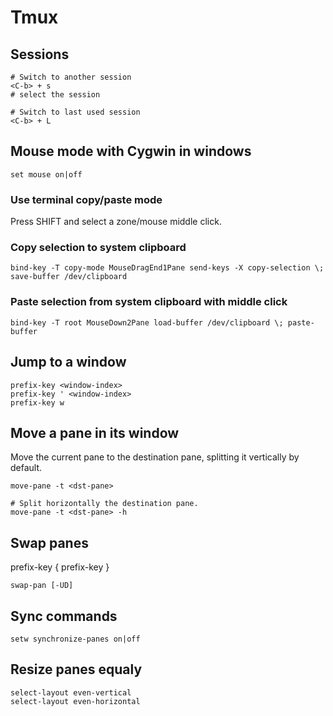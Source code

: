 # Tmux

## Sessions

```
# Switch to another session
<C-b> + s
# select the session

# Switch to last used session
<C-b> + L
```

## Mouse mode with Cygwin in windows

```
set mouse on|off
```

### Use terminal copy/paste mode

Press SHIFT and select a zone/mouse middle click.

### Copy selection to system clipboard

```
bind-key -T copy-mode MouseDragEnd1Pane send-keys -X copy-selection \; save-buffer /dev/clipboard
```

### Paste selection from system clipboard with middle click

```
bind-key -T root MouseDown2Pane load-buffer /dev/clipboard \; paste-buffer
```

## Jump to a window

```
prefix-key <window-index>
prefix-key ' <window-index>
prefix-key w
```

## Move a pane in its window

Move the current pane to the destination pane, splitting it vertically by
default.

```
move-pane -t <dst-pane>

# Split horizontally the destination pane.
move-pane -t <dst-pane> -h
```

## Swap panes

prefix-key {
prefix-key }

```
swap-pan [-UD]
```

## Sync commands

```
setw synchronize-panes on|off
```

## Resize panes equaly

```
select-layout even-vertical
select-layout even-horizontal
```
